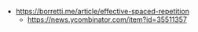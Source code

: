- https://borretti.me/article/effective-spaced-repetition
  - https://news.ycombinator.com/item?id=35511357
